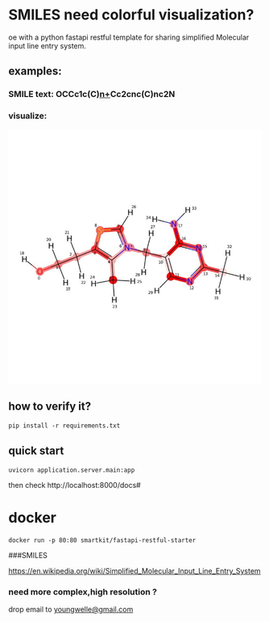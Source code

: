 # SMILES need colorful visualization?
 oe with a python fastapi   restful template for sharing simplified Molecular input line entry system.

  ## examples: 
  
### SMILE text:  OCCc1c(C)[n+](cs1)Cc2cnc(C)nc2N

### visualize:

![vitamin](https://github.com/yangboz/SMILESVisualize/blob/master/SMILES_vitamin.jpeg)

## how to verify it?
```
pip install -r requirements.txt

```

## quick start


```
uvicorn application.server.main:app
```
then check http://localhost:8000/docs#
# docker

```
docker run -p 80:80 smartkit/fastapi-restful-starter
```

###SMILES

https://en.wikipedia.org/wiki/Simplified_Molecular_Input_Line_Entry_System

### need more complex,high resolution ?

drop email to youngwelle@gmail.com
